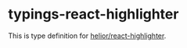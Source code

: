 # typings-react-highlighter

This is type definition for [helior/react-highlighter](https://github.com/helior/react-highlighter).

